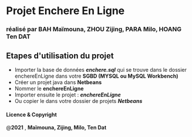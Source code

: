 # Projet Enchere En Ligne

### réalisé par BAH Maïmouna, ZHOU Zijing, PARA Milo, HOANG Ten DAT

## Etapes d'utilisation du projet
- Importer la base de données ***enchere.sql*** qui se trouve dans le dossier enchereEnLigne dans votre **SGBD (MYSQL ou MySQL Workbench)** 
- Créer un projet java dans **Netbeans** 
- Nommer le **enchereEnLigne** 
- Importer ensuite le projet : ***enchereEnLigne***
- Ou copier le dans votre dossier de projets ***Netbeans***




####  Licence & Copyright 

@**2021** , **Maïmouna, Zijing, Milo, Ten Dat**
